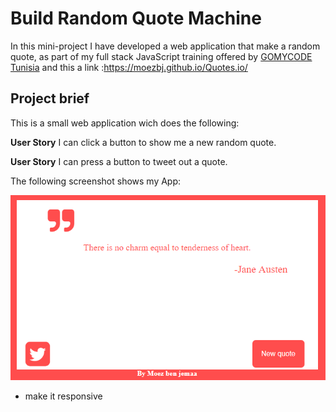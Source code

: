 # Build Random Quote Machine
In this mini-project I have developed a  web application that make a random quote, as part of my full stack JavaScript training offered by [GOMYCODE Tunisia](https://www.gomycode.tn)
and this a link :https://moezbj.github.io/Quotes.io/
## Project brief
This is a small web application wich does the following:

<strong>User Story</strong>  I can click a button to show me a new random quote.

<strong>User Story</strong>  I can press a button to tweet out a quote.



The following screenshot shows my App:
<p align="center">
    <img src="screet.png">
    

</p>
 
 * make it responsive 

